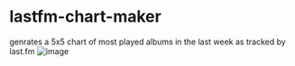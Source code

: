# lastfm-chart-maker
genrates a 5x5 chart of most played albums in the last week as tracked by last.fm
![image](https://user-images.githubusercontent.com/50224596/158081198-8287c308-fa39-44bd-a694-089f306edc3b.png)
